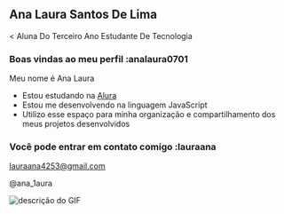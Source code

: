 ## Ana Laura Santos De Lima

<
Aluna Do Terceiro Ano Estudante De Tecnologia

### Boas vindas ao meu perfil :analaura0701
Meu nome é Ana Laura
- Estou estudando na [Alura](https://www.alura.com.br)
- Estou me desenvolvendo na linguagem JavaScript
- Utilizo esse espaço para minha organização e compartilhamento dos meus projetos desenvolvidos

### Você pode entrar em contato comigo :lauraana

lauraana4253@gmail.com

@ana_1aura

![descrição do GIF](https://images.ctfassets.net/l3l0sjr15nav/4o6Nicy6NGYBbNXn2L2SUZ/117e2181d436fdd7a6afa5e1a29860fa/gifs_sao_legais.gif)
